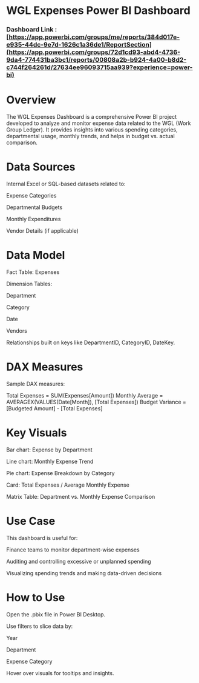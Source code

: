 # WGL Expenses Power BI Dashboard

### Dashboard Link : [https://app.powerbi.com/groups/me/reports/384d017e-e935-44dc-9e7d-1626c1a36de1/ReportSection](https://app.powerbi.com/groups/72d1cd93-abd4-4736-9da4-774431ba3bc1/reports/00808a2b-b924-4a00-b8d2-c744f264261d/27634ee96093715aa939?experience=power-bi)

# Overview

The WGL Expenses Dashboard is a comprehensive Power BI project developed to analyze and monitor expense data related to the WGL (Work Group Ledger). It provides insights into various spending categories, departmental usage, monthly trends, and helps in budget vs. actual comparison.

# Data Sources

Internal Excel or SQL-based datasets related to:

Expense Categories

Departmental Budgets

Monthly Expenditures

Vendor Details (if applicable)

# Data Model

Fact Table: Expenses

Dimension Tables:

Department

Category

Date

Vendors

Relationships built on keys like DepartmentID, CategoryID, DateKey.

# DAX Measures

Sample DAX measures:

Total Expenses = SUM(Expenses[Amount])
Monthly Average = AVERAGEX(VALUES(Date[Month]), [Total Expenses])
Budget Variance = [Budgeted Amount] - [Total Expenses]

# Key Visuals

Bar chart: Expense by Department

Line chart: Monthly Expense Trend

Pie chart: Expense Breakdown by Category

Card: Total Expenses / Average Monthly Expense

Matrix Table: Department vs. Monthly Expense Comparison

# Use Case

This dashboard is useful for:

Finance teams to monitor department-wise expenses

Auditing and controlling excessive or unplanned spending

Visualizing spending trends and making data-driven decisions

# How to Use

Open the .pbix file in Power BI Desktop.

Use filters to slice data by:

Year

Department

Expense Category

Hover over visuals for tooltips and insights.

